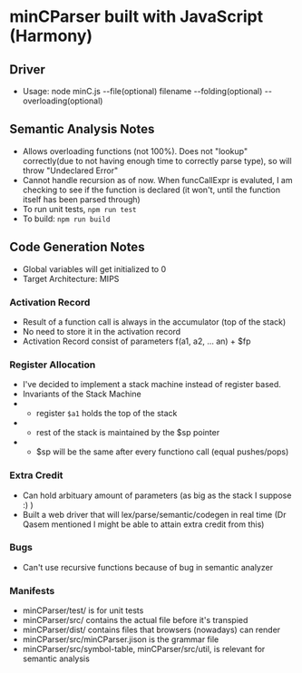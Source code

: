 # minCParser built with JavaScript (Harmony)

## Driver
+ Usage: node minC.js --file(optional) filename --folding(optional) --overloading(optional)

## Semantic Analysis Notes
+ Allows overloading functions (not 100%). Does not "lookup" correctly(due to not having enough time to correctly parse type), so will throw "Undeclared Error"
+ Cannot handle recursion as of now. When funcCallExpr is evaluted, I am checking to see if the function is declared (it won't, until the function itself has been parsed through)
+ To run unit tests, `npm run test`
+ To build: `npm run build`

## Code Generation Notes
+ Global variables will get initialized to 0
+ Target Architecture: MIPS

### Activation Record
+ Result of a function call is always in the accumulator (top of the stack)
+ No need to store it in the activation record
+ Activation Record consist of parameters f(a1, a2, ... an) + $fp

### Register Allocation
+ I've decided to implement a stack machine instead of register based.
+ Invariants of the Stack Machine
+ + register `$a1` holds the top of the stack
+ + rest of the stack is maintained by the $sp pointer
+ + $sp will be the same after every functiono call (equal pushes/pops)

### Extra Credit
+ Can hold arbituary amount of parameters (as big as the stack I suppose :) )
+ Built a web driver that will lex/parse/semantic/codegen in real time (Dr Qasem mentioned I might be able to attain extra credit from this)

### Bugs
+ Can't use recursive functions because of bug in semantic analyzer

### Manifests
+ minCParser/test/ is for unit tests
+ minCParser/src/ contains the actual file before it's transpied
+ minCParser/dist/ contains files that browsers (nowadays) can render
+ minCParser/src/minCParser.jison is the grammar file
+ minCParser/src/symbol-table, minCParser/src/util, is relevant for semantic analysis



